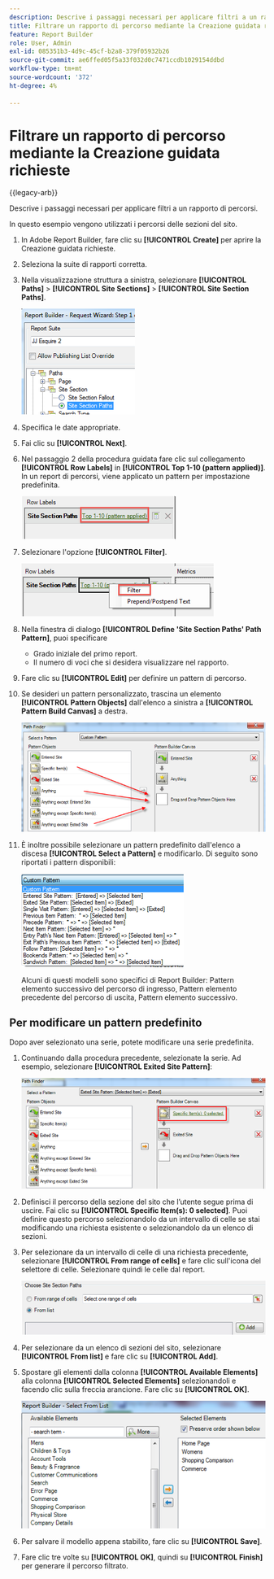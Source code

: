 ```yaml
---
description: Descrive i passaggi necessari per applicare filtri a un rapporto di percorsi.
title: Filtrare un rapporto di percorso mediante la Creazione guidata richieste
feature: Report Builder
role: User, Admin
exl-id: 085351b3-4d9c-45cf-b2a8-379f05932b26
source-git-commit: ae6ffed05f5a33f032d0c7471ccdb1029154ddbd
workflow-type: tm+mt
source-wordcount: '372'
ht-degree: 4%

---
```


# Filtrare un rapporto di percorso mediante la Creazione guidata richieste

{{legacy-arb}}

Descrive i passaggi necessari per applicare filtri a un rapporto di percorsi.

In questo esempio vengono utilizzati i percorsi delle sezioni del sito.

1. In Adobe Report Builder, fare clic su **[!UICONTROL Create]** per aprire la Creazione guidata richieste.
1. Seleziona la suite di rapporti corretta.
1. Nella visualizzazione struttura a sinistra, selezionare **[!UICONTROL Paths]** > **[!UICONTROL Site Sections]** > **[!UICONTROL Site Section Paths]**.

   ![Schermata che mostra i percorsi della sezione del sito selezionati.](assets/site_section_path_1.png)

1. Specifica le date appropriate.

1. Fai clic su **[!UICONTROL Next]**.

1. Nel passaggio 2 della procedura guidata fare clic sul collegamento **[!UICONTROL Row Labels]** in **[!UICONTROL Top 1-10 (pattern applied)]**. In un report di percorsi, viene applicato un pattern per impostazione predefinita.

   ![Schermata che mostra il modello di percorso predefinito.](assets/site_section_path_2.png)

1. Selezionare l&#39;opzione **[!UICONTROL Filter]**.

   ![Schermata che evidenzia l&#39;opzione Filtro.](assets/filter_option.png)

1. Nella finestra di dialogo **[!UICONTROL Define 'Site Section Paths' Path Pattern]**, puoi specificare
   * Grado iniziale del primo report.
   * Il numero di voci che si desidera visualizzare nel rapporto.
1. Fare clic su **[!UICONTROL Edit]** per definire un pattern di percorso.

1. Se desideri un pattern personalizzato, trascina un elemento **[!UICONTROL Pattern Objects]** dall&#39;elenco a sinistra a **[!UICONTROL Pattern Build Canvas]** a destra.

   ![](assets/custom_pattern.png)

1. È inoltre possibile selezionare un pattern predefinito dall&#39;elenco a discesa **[!UICONTROL Select a Pattern]** e modificarlo. Di seguito sono riportati i pattern disponibili:

   ![](assets/select_a_pattern.png)

   Alcuni di questi modelli sono specifici di Report Builder: Pattern elemento successivo del percorso di ingresso, Pattern elemento precedente del percorso di uscita, Pattern elemento successivo.

## Per modificare un pattern predefinito

Dopo aver selezionato una serie, potete modificare una serie predefinita.

1. Continuando dalla procedura precedente, selezionate la serie. Ad esempio, selezionare **[!UICONTROL Exited Site Pattern]**:

   ![Schermata che evidenzia il modello selezionato.](assets/exited_site_pattern.png)

1. Definisci il percorso della sezione del sito che l’utente segue prima di uscire. Fai clic su **[!UICONTROL Specific Item(s): 0 selected]**. Puoi definire questo percorso selezionandolo da un intervallo di celle se stai modificando una richiesta esistente o selezionandolo da un elenco di sezioni.

1. Per selezionare da un intervallo di celle di una richiesta precedente, selezionare **[!UICONTROL From range of cells]** e fare clic sull&#39;icona del selettore di celle. Selezionare quindi le celle dal report.

   ![Schermata che mostra le opzioni da scegliere da un intervallo di celle o da un elenco.](assets/choose_site_section_paths.png)

1. Per selezionare da un elenco di sezioni del sito, selezionare **[!UICONTROL From list]** e fare clic su **[!UICONTROL Add]**.

1. Spostare gli elementi dalla colonna **[!UICONTROL Available Elements]** alla colonna **[!UICONTROL Selected Elements]** selezionandoli e facendo clic sulla freccia arancione. Fare clic su **[!UICONTROL OK]**.

   ![Schermata che mostra gli elementi disponibili e gli elementi selezionati.](assets/move_site_section_elements.png)

1. Per salvare il modello appena stabilito, fare clic su **[!UICONTROL Save]**.

1. Fare clic tre volte su **[!UICONTROL OK]**, quindi su **[!UICONTROL Finish]** per generare il percorso filtrato.
